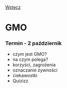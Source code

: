 [Wstecz](../biologia.md)

# GMO

### Termin - 2 październik

-   czym jest GMO?
-   na czym polega?
-   korzyści, zagrożenia
-   oznaczanie żywności
-   ciekawostki
-   Quizizz
